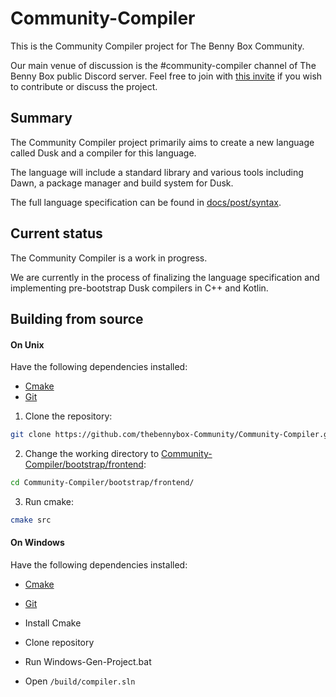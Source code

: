 # Community-Compiler

This is the Community Compiler project for The Benny Box Community.

Our main venue of discussion is the #community-compiler channel of The Benny Box public Discord server. Feel free to join with [this invite](https://discord.gg/X9ammDy) if you wish to contribute or discuss the project.

## Summary

The Community Compiler project primarily aims to create a new language called Dusk and a compiler for this language.

The language will include a standard library and various tools including Dawn, a package manager and build system for Dusk.

The full language specification can be found in [docs/post/syntax](./docs/post/syntax/).

## Current status

The Community Compiler is a work in progress.

We are currently in the process of finalizing the language specification and implementing pre-bootstrap Dusk compilers in C++ and Kotlin.

## Building from source

#### On Unix

Have the following dependencies installed:
- [Cmake](https://cmake.org/)
- [Git](https://git-scm.com/)

1. Clone the repository:

```sh
git clone https://github.com/thebennybox-Community/Community-Compiler.git
```

2. Change the working directory to [Community-Compiler/bootstrap/frontend](./bootstrap/frontend/):

```sh
cd Community-Compiler/bootstrap/frontend/
```

3. Run cmake:

```sh
cmake src
```

#### On Windows

Have the following dependencies installed:
- [Cmake](https://cmake.org/)
- [Git](https://git-scm.com/)

- Install Cmake
- Clone repository
- Run Windows-Gen-Project.bat
- Open `/build/compiler.sln`
